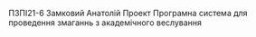 ПЗПІ21-6
Замковий Анатолій
Проект Програмна система для проведення змаганнь з академічного веслування
